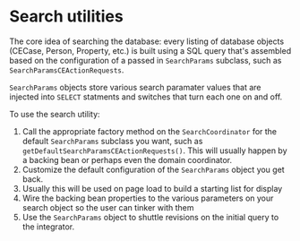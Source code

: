 # Search utilities
The core idea of searching the database: every listing of database objects (CECase, Person, Property, etc.) is built using a SQL query that's assembled based on the configuration of a passed in `SearchParams` subclass, such as `SearchParamsCEActionRequests`.

`SearchParams` objects store various search paramater values that are injected into `SELECT` statments and switches that turn each one on and off.

To use the search utility:
1. Call the appropriate factory method on the `SearchCoordinator` for the default `SearchParams` subclass you want, such as `getDefaultSearchParamsCEActionRequests()`. This will usually happen by a backing bean or perhaps even the domain coordinator.
2. Customize the default configuration of the `SearchParams` object you get back.
3. Usually this will be used on page load to build a starting list for display
3. Wire the backing bean properties to the various parameters on your search object so the user can tinker with them
4. Use the `SearchParams` object to shuttle revisions on the initial query to the integrator.